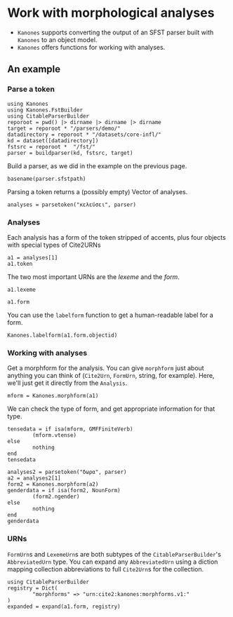 # Work with morphological analyses


- `Kanones` supports converting the output of an SFST  parser built with `Kanones` to an object model. 
- `Kanones` offers functions for working with analyses.
 


## An example


### Parse a token

```@setup analysisexample 
using Kanones
using Kanones.FstBuilder
using CitableParserBuilder
reporoot = pwd() |> dirname |> dirname |> dirname
target = reporoot * "/parsers/demo/"
datadirectory = reporoot * "/datasets/core-infl/"
kd = dataset([datadirectory])
fstsrc = reporoot *  "/fst/"
parser = buildparser(kd, fstsrc, target)
```

Build a parser, as we did in the example on the previous page.

```@example analysisexample
basename(parser.sfstpath)
```

Parsing a token returns a (possibly empty) Vector of analyses.

```@example analysisexample
analyses = parsetoken("κελεύσει", parser)
```



### Analyses

Each analysis has a form of the token stripped of accents, plus four objects with special types of Cite2URNs

```@example analysisexample  
a1 = analyses[1]
a1.token
```

The two most important URNs are the *lexeme* and the *form*.

```@example analysisexample
a1.lexeme
```

```@example analysisexample
a1.form
```

You can use the `labelform` function to get a human-readable label for a form.


```@example analysisexample
Kanones.labelform(a1.form.objectid)
```

### Working with analyses

Get a morphform for the analysis.  You can give `morphform` just about anything you can think of (`Cite2Urn`, `FormUrn`, string, for example).  Here, we'll just get it directly from the `Analysis`.



```@example analysisexample
mform = Kanones.morphform(a1)
```


We can check the type of form, and get appropriate information for that type.

```@example analysisexample
tensedata = if isa(mform, GMFFiniteVerb)
        (mform.vtense)
else
        nothing
end
tensedata
```
```@example analysisexample
analyses2 = parsetoken("δωρα", parser)
a2 = analyses2[1]
form2 = Kanones.morphform(a2)
genderdata = if isa(form2, NounForm)
        (form2.ngender)
else
        nothing
end
genderdata
```

### URNs

`FormUrn`s and `LexemeUrn`s are both subtypes of the `CitableParserBuilder`'s `AbbreviatedUrn` type.
You can expand any `AbbreviatedUrn` using a diction mapping collection abbreviations to full `Cite2Urn`s for the collection.

```@example analysisexample
using CitableParserBuilder
registry = Dict(
        "morphforms" => "urn:cite2:kanones:morphforms.v1:"
)
expanded = expand(a1.form, registry)
```


 